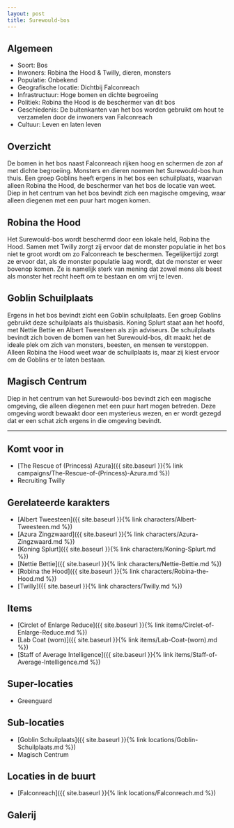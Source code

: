 ```yaml
---
layout: post
title: Surewould-bos
---
```


## Algemeen
* Soort: Bos
* Inwoners: Robina the Hood & Twilly, dieren, monsters
* Populatie: Onbekend
* Geografische locatie: Dichtbij Falconreach
* Infrastructuur: Hoge bomen en dichte begroeiing
* Politiek: Robina the Hood is de beschermer van dit bos
* Geschiedenis: De buitenkanten van het bos worden gebruikt om hout te verzamelen door de inwoners van Falconreach
* Cultuur: Leven en laten leven

## Overzicht
De bomen in het bos naast Falconreach rijken hoog en schermen de zon af met dichte begroeiing. Monsters en dieren noemen het Surewould-bos hun thuis. Een groep Goblins heeft ergens in het bos een schuilplaats, waarvan alleen Robina the Hood, de beschermer van het bos de locatie van weet. Diep in het centrum van het bos bevindt zich een magische omgeving, waar alleen diegenen met een puur hart mogen komen.

## Robina the Hood
Het Surewould-bos wordt beschermd door een lokale held, Robina the Hood. Samen met Twilly zorgt zij ervoor dat de monster populatie in het bos niet te groot wordt om zo Falconreach te beschermen. Tegelijkertijd zorgt ze ervoor dat, als de monster populatie laag wordt, dat de monster er weer bovenop komen. Ze is namelijk sterk van mening dat zowel mens als beest als monster het recht heeft om te bestaan en om vrij te leven. 

## Goblin Schuilplaats
Ergens in het bos bevindt zicht een Goblin schuilplaats. Een groep Goblins gebruikt deze schuilplaats als thuisbasis. Koning Splurt staat aan het hoofd, met Nettie Bettie en Albert Tweesteen als zijn adviseurs. De schuilplaats bevindt zich boven de bomen van het Surewould-bos, dit maakt het de ideale plek om zich van monsters, beesten, en mensen te verstoppen. Alleen Robina the Hood weet waar de schuilplaats is, maar zij kiest ervoor om de Goblins er te laten bestaan.

## Magisch Centrum
Diep in het centrum van het Surewould-bos bevindt zich een magische omgeving, die alleen diegenen met een puur hart mogen betreden. Deze omgeving wordt bewaakt door een mysterieus wezen, en er wordt gezegd dat er een schat zich ergens in die omgeving bevindt.

---

## Komt voor in
* [The Rescue of (Princess) Azura]({{ site.baseurl }}{% link campaigns/The-Rescue-of-(Princess)-Azura.md %})
* Recruiting Twilly

## Gerelateerde karakters
* [Albert Tweesteen]({{ site.baseurl }}{% link characters/Albert-Tweesteen.md %})
* [Azura Zingzwaard]({{ site.baseurl }}{% link characters/Azura-Zingzwaard.md %})
* [Koning Splurt]({{ site.baseurl }}{% link characters/Koning-Splurt.md %})
* [Nettie Bettie]({{ site.baseurl }}{% link characters/Nettie-Bettie.md %})
* [Robina the Hood]({{ site.baseurl }}{% link characters/Robina-the-Hood.md %})
* [Twilly]({{ site.baseurl }}{% link characters/Twilly.md %})

## Items
* [Circlet of Enlarge Reduce]({{ site.baseurl }}{% link items/Circlet-of-Enlarge-Reduce.md %})
* [Lab Coat (worn)]({{ site.baseurl }}{% link items/Lab-Coat-(worn).md %})
* [Staff of Average Intelligence]({{ site.baseurl }}{% link items/Staff-of-Average-Intelligence.md %})

## Super-locaties
* Greenguard

## Sub-locaties
* [Goblin Schuilplaats]({{ site.baseurl }}{% link locations/Goblin-Schuilplaats.md %})
* Magisch Centrum

## Locaties in de buurt
* [Falconreach]({{ site.baseurl }}{% link locations/Falconreach.md %})

## Galerij
